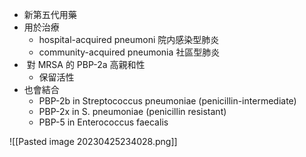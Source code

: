 - 新第五代用藥
- 用於治療
	- hospital-acquired pneumoni 院内感染型肺炎
	- community-acquired pneumonia 社區型肺炎
-  對 MRSA 的 PBP-2a 高親和性 
	- 保留活性
- 也會結合
	- PBP-2b in Streptococcus pneumoniae (penicillin-intermediate)
	- PBP-2x in S. pneumoniae (penicillin resistant)
	- PBP-5 in Enterococcus faecalis

![[Pasted image 20230425234028.png]]
